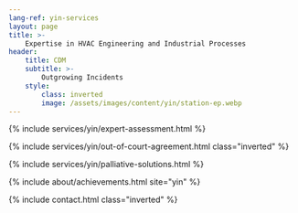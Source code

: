 ```yaml
---
lang-ref: yin-services
layout: page
title: >-
    Expertise in HVAC Engineering and Industrial Processes
header:
    title: CDM
    subtitle: >-
        Outgrowing Incidents
    style:
        class: inverted
        image: /assets/images/content/yin/station-ep.webp
---
```


{% include services/yin/expert-assessment.html %}

{% include services/yin/out-of-court-agreement.html class="inverted" %}

{% include services/yin/palliative-solutions.html %}

{% include about/achievements.html site="yin" %}

{% include contact.html class="inverted" %}
